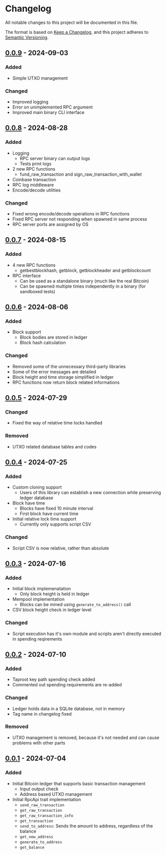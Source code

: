 # Changelog

All notable changes to this project will be documented in this file.

The format is based on [Keep a Changelog](https://keepachangelog.com/en/1.1.0/),
and this project adheres to [Semantic Versioning](https://semver.org/spec/v2.0.0.html).

## [0.0.9] - 2024-09-03

### Added

- Simple UTXO management

### Changed

- Improved logging
- Error on unimplemented RPC argument
- Improved main binary CLI interface

## [0.0.8] - 2024-08-28

### Added

- Logging
  - RPC server binary can output logs
  - Tests print logs
- 2 new RPC functions
  - fund_raw_transaction and sign_raw_transaction_with_wallet
- Coinbase transaction
- RPC log middleware
- Encode/decode utilities

### Changed

- Fixed wrong encode/decode operations in RPC functions
- Fixed RPC server not responding when spawned in same process
- RPC server ports are assigned by OS

## [0.0.7] - 2024-08-15

### Added

- 4 new RPC functions
  - getbestblockhash, getblock, getblockheader and getblockcount
- RPC interface
  - Can be used as a standalone binary (much like the real Bitcoin)
  - Can be spawned multiple times independently in a binary (for sandboxed tests)

## [0.0.6] - 2024-08-06

### Added

- Block support
  - Block bodies are stored in ledger
  - Block hash calculation

### Changed

- Removed some of the unnecessary third-party libraries
- Some of the error messages are detailed
- Block height and time storage simplified in ledger
- RPC functions now return block related informations

## [0.0.5] - 2024-07-29

### Changed

- Fixed the way of relative time locks handled

### Removed

- UTXO related database tables and codes

## [0.0.4] - 2024-07-25

### Added

- Custom cloning support
  - Users of this library can establish a new connection while preserving ledger database
- Block have time
  - Blocks have fixed 10 minute interval
  - First block have current time
- Initial relative lock time support
  - Currently only supports script CSV

### Changed

- Script CSV is now relative, rather than absolute

## [0.0.3] - 2024-07-16

### Added

- Initial block implemenatation
  - Only block height is held in ledger
- Mempool implementation
  - Blocks can be mined using `generate_to_address()` call
- CSV block height check in ledger level

### Changed

- Script execution has it's own module and scripts aren't directly executed in spending reqirements

## [0.0.2] - 2024-07-10

### Added

- Taproot key path spending check added
- Commented out spending requirements are re-added

### Changed

- Ledger holds data in a SQLite database, not in memory
- Tag name in changelog fixed

### Removed

- UTXO management is removed, because it's not needed and can cause problems with other parts

## [0.0.1] - 2024-07-04

### Added

- Initial Bitcoin ledger that supports basic transaction management
  - Input output check
  - Address based UTXO management
- Initial RpcApi trait implementation
  - `send_raw_transaction`
  - `get_raw_transaction`
  - `get_raw_transaction_info`
  - `get_transaction`
  - `send_to_address`: Sends the amount to address, regardless of the balance
  - `get_new_address`
  - `generate_to_address`
  - `get_balance`

[0.0.9]: https://github.com/chainwayxyz/bitcoin-mock-rpc/compare/v0.0.8...v0.0.9
[0.0.8]: https://github.com/chainwayxyz/bitcoin-mock-rpc/compare/v0.0.7...v0.0.8
[0.0.7]: https://github.com/chainwayxyz/bitcoin-mock-rpc/compare/v0.0.6...v0.0.7
[0.0.6]: https://github.com/chainwayxyz/bitcoin-mock-rpc/compare/v0.0.5...v0.0.6
[0.0.5]: https://github.com/chainwayxyz/bitcoin-mock-rpc/compare/v0.0.4...v0.0.5
[0.0.4]: https://github.com/chainwayxyz/bitcoin-mock-rpc/compare/v0.0.3...v0.0.4
[0.0.3]: https://github.com/chainwayxyz/bitcoin-mock-rpc/compare/v0.0.2...v0.0.3
[0.0.2]: https://github.com/chainwayxyz/bitcoin-mock-rpc/compare/0.0.1...v0.0.2
[0.0.1]: https://github.com/chainwayxyz/bitcoin-mock-rpc/releases/tag/0.0.1
